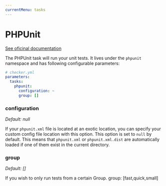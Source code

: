 ```yaml
---
currentMenu: tasks
---
```


# PHPUnit

[See oficinal documentation](https://phpunit.de/)

The PHPUnit task will run your unit tests.
It lives under the `phpunit` namespace and has following configurable parameters:

```yml
# checker.yml
parameters:
  tasks:
    phpunit:
      configuration: ~
      group: []
```

### configuration

*Default: null*

If your `phpunit.xml` file is located at an exotic location,
you can specify your custom config file location with this option.
This option is set to `null` by default.
This means that `phpunit.xml` or `phpunit.xml.dist` are automatically loaded
if one of them exist in the current directory.

### group

*Default: []*

If you wish to only run tests from a certain Group. group: [fast,quick,small]
